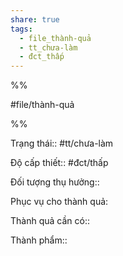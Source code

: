 ```yaml
---  
share: true  
tags:  
  - file_thành-quả  
  - tt_chưa-làm  
  - đct_thấp  
---  
```

  
%%  
#file/thành-quả  
%%  
Trạng thái:: #tt/chưa-làm  
Độ cấp thiết:: #đct/thấp  
Đối tượng thụ hưởng::   
  
Phục vụ cho thành quả:  
  
Thành quả cần có::   
  
Thành phẩm::  

